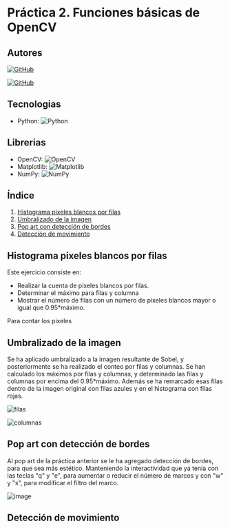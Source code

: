 # Práctica 2. Funciones básicas de OpenCV

## Autores
[![GitHub](https://img.shields.io/badge/GitHub-Elena%20Morales%20Gil-brightgreen?style=flat-square&logo=github)](https://github.com/ElenaMoralesGil)

[![GitHub](https://img.shields.io/badge/GitHub-Giovanni%20León%20Corujo-yellow?style=flat-square&logo=github)](https://github.com/DevGiovanniLC)

## Tecnologias
  -  Python: ![Python](https://img.shields.io/badge/Python-3.x-blue?style=flat-square&logo=python)

## Librerias 
  - OpenCV: ![OpenCV](https://img.shields.io/badge/OpenCV-Latest-brightgreen?style=flat-square&logo=opencv)
  - Matplotlib: ![Matplotlib](https://img.shields.io/badge/Matplotlib-Latest-yellow?style=flat-square&logo=matplotlib)
  - NumPy: ![NumPy](https://img.shields.io/badge/NumPy-Latest-blueviolet?style=flat-square&logo=numpy)


## Índice
1. [Histograma pixeles blancos por filas](#histfilas)
2. [Umbralizado de la imagen](#umbralizado)
4. [Pop art con detección de bordes](#popart)
5. [Detección de movimiento](#movimiento)


## Histograma pixeles blancos por filas <a name="histfilas"></a>

Este ejercicio consiste en:
-   Realizar la cuenta de píxeles blancos por filas. 
-   Determinar el máximo para filas y columna
-   Mostrar el número de filas con un número de píxeles blancos mayor o igual que 0.95\*máximo.

Para contar los pixeles 
## Umbralizado de la imagen <a name="umbralizado"></a>

   Se ha aplicado umbralizado a la imagen resultante de Sobel, y posteriormente se ha realizado el conteo por filas y columnas. Se han calculado los máximos por filas y columnas, y determinado las filas y columnas por encima del 0.95\*máximo. Además se ha remarcado esas filas dentro de la imagen original con filas azules y en el histograma con filas rojas.
   
![filas](https://github.com/user-attachments/assets/febb7b14-da13-4f2e-bc0f-b98e945581b0)

![columnas](https://github.com/user-attachments/assets/16275ede-c39a-426e-87d7-683016a5e188)

## Pop art con detección de bordes <a name="popart"></a>

Al pop art de la práctica anterior se le ha agregado detección de bordes, para que sea más estético. Manteniendo la interactividad que ya tenia con las teclas "q" y "e", para aumentar o reducir el número de marcos y con "w" y "s", para modíficar el filtro del marco.

![image](https://github.com/user-attachments/assets/79b80673-89b6-47a5-8422-1be1d79912d4)


## Detección de movimiento <a name="movimiento"></a>

